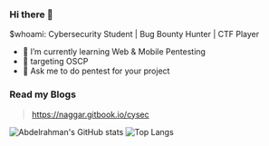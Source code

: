 ### Hi there 👋
$whoami: Cybersecurity Student | Bug Bounty Hunter | CTF Player 
- 🌱 I’m currently learning Web & Mobile Pentesting
- 🎯 targeting OSCP
- 💬 Ask me to do pentest for your project

### Read my Blogs
>https://naggar.gitbook.io/cysec

![Abdelrahman's GitHub stats](https://github-readme-stats.vercel.app/api?username=naggar023&show_icons=true&theme=transparent)
![Top Langs](https://github-readme-stats.vercel.app/api/top-langs/?username=naggar023&theme=transparent)
